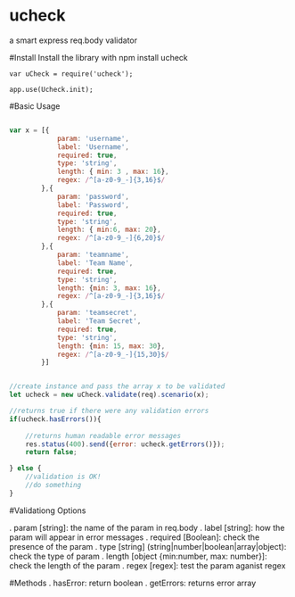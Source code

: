 # ucheck
a smart express req.body validator

#Install
Install the library with npm install ucheck

```
var uCheck = require('ucheck');

app.use(Ucheck.init);

```

#Basic Usage

```javascript

var x = [{
            param: 'username',
            label: 'Username',
            required: true,
            type: 'string',
            length: { min: 3 , max: 16},
            regex: /^[a-z0-9_-]{3,16}$/
        },{
            param: 'password',
            label: 'Password',
            required: true,
            type: 'string',
            length: { min:6, max: 20},
            regex: /^[a-z0-9_-]{6,20}$/
        },{
            param: 'teamname',
            label: 'Team Name',
            required: true,
            type: 'string',
            length: {min: 3, max: 16},
            regex: /^[a-z0-9_-]{3,16}$/
        },{
            param: 'teamsecret',
            label: 'Team Secret',
            required: true,
            type: 'string',
            length: {min: 15, max: 30},
            regex: /^[a-z0-9_-]{15,30}$/
        }]


//create instance and pass the array x to be validated
let ucheck = new uCheck.validate(req).scenario(x);

//returns true if there were any validation errors
if(ucheck.hasErrors()){
    
    //returns human readable error messages
    res.status(400).send({error: ucheck.getErrors()});
    return false;

} else {
    //validation is OK! 
    //do something
}
```


#Validationg Options 

. param [string]: the name of the param in req.body
. label [string]: how the param will appear in error messages 
. required [Boolean]: check the presence of the param
. type [string] (string|number|boolean|array|object): check the type of param
. length [object {min:number, max: number}]: check the length of the param 
. regex [regex]: test the param aganist regex

#Methods
. hasError: return boolean
. getErrors: returns error array 

